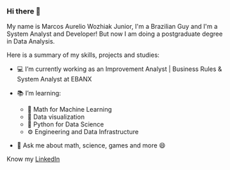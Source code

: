 ### Hi there 👋

My name is Marcos Aurelio Wozhiak Junior, I'm a Brazilian Guy and I'm a System Analyst and Developer! But now I am doing a postgraduate degree in Data Analysis.

Here is a summary of my skills, projects and studies:

- 💻 I’m currently working as an Improvement Analyst | Business Rules & System Analyst at EBANX

- 📚 I’m learning:
  - 📗 Math for Machine Learning
  - 📕 Data visualization
  - 📘 Python for Data Science
  - ⚙️ Engineering and Data Infrastructure
    
- 💬 Ask me about math, science, games and more 😄

Know my [LinkedIn](https://www.linkedin.com/in/aureliowozhiak/)
